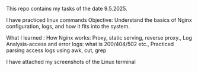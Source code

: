 This repo contains my tasks of the date 9.5.2025.

I have practiced linux commands
Objective:  Understand the basics of Nginx configuration, logs, and how it fits into the system.

What I learned : How Nginx works: Proxy, static serving, reverse proxy.,    Log Analysis-access and error logs: what is 200/404/502 etc.,
Practiced parsing access logs using awk, cut, grep

I have attached my screenshots of the Linux terminal

